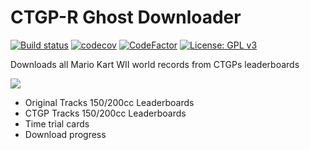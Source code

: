 # CTGP-R Ghost Downloader

[![Build status](https://ci.appveyor.com/api/projects/status/3f5m3im9bxanngsj?svg=true)](https://ci.appveyor.com/project/Iswenzz/ctgp-r-ghost-downloader)
[![codecov](https://codecov.io/gh/Iswenzz/CTGP-R-Ghost-Downloader/branch/master/graph/badge.svg)](https://codecov.io/gh/Iswenzz/CTGP-R-Ghost-Downloader)
[![CodeFactor](https://www.codefactor.io/repository/github/iswenzz/ctgp-r-ghost-downloader/badge)](https://www.codefactor.io/repository/github/iswenzz/ctgp-r-ghost-downloader)
[![License: GPL v3](https://img.shields.io/badge/License-GPLv3-blue.svg)](https://www.gnu.org/licenses/gpl-3.0)

Downloads all Mario Kart WII world records from CTGPs leaderboards

![](https://i.imgur.com/TbTRmjB.jpg)

* Original Tracks 150/200cc Leaderboards
* CTGP Tracks 150/200cc Leaderboards
* Time trial cards
* Download progress
